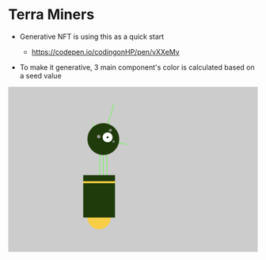 # Terra Miners

- Generative NFT is using this as a quick start

  - https://codepen.io/codingonHP/pen/vXXeMv

- To make it generative, 3 main component's color is calculated based on a seed value

![creative](../docs/creative.png)
